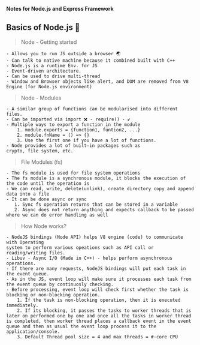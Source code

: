 **Notes for Node.js and Express Framework**

## Basics of Node.js 🚀

> Node - Getting started

    - Allows you to run JS outside a browser 🌏
    - Can talk to native machine because it combined built with C++
    - Node.js is a runtime Env. for JS
    - Event-driven architecture.
    - Can be used to drive multi-thread
    - Window and Browser objects like alert, and DOM are removed from V8 Engine (for Node.js environment)

> Node - Modules

    - A similar group of functions can be modularised into different files.
    - Can be imported via import ❌ - require() - ✔
    - Multiple ways to export a function in the module
        1. module.exports = {function1, funtion2, ...}
        2. module.fnName = () => {}
        3. Use the first one if you have a lot of functions.
    - Node provides a lot of built-in packages such as
    crypto, file system, etc.

> File Modules (fs)

    - The fs module is used for file system operations
    - The fs module is a synchronous module, it blocks the execution of the code until the operation is
    - We can read, write, delete(unlink), create directory copy and append data into a file
    - It can be done async or sync
       1. Sync fs operation returns that can be stored in a variable
       2. Async does not return anything and expects callback to be passed where we can do error handling as well

> How Node works?

    - NodeJS bindings (Node API) helps V8 engine (code) to communicate with Operating
    system to perform various opeations such as API call or reading/writing files.
    - Libuv - Async I/O (Made in C++) - helps perform asynchronous operations.
    - If there are many requests, NodeJS bindings will put each task in the event queue.
    - As in the JS, event loop will make sure it processes each task from the event queue by continuosly checking.
    - Before processing, event loop will check first whether the task is blocking or non-blocking operation.
        1. If the task is non-blocking operation, then it is executed immediately.
        2. If its blocking, it passes the tasks to worker threads that is later on performed one by one and once all the tasks in worker thread is completed, then worker thread places a callback event in the event queue and then as usual the event loop process it to the application/console.
        3. Default Thread pool size = 4 and max threads = #-core CPU
